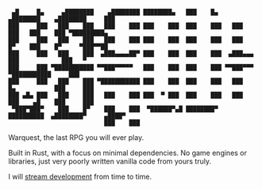 ```
 ▄█     █▄     ▄████████    ▄████████ ████████▄   ███    █▄     ▄████████    ▄████████     ███
███     ███   ███    ███   ███    ███ ███    ███  ███    ███   ███    ███   ███    ███ ▀█████████▄
███     ███   ███    ███   ███    ███ ███    ███  ███    ███   ███    █▀    ███    █▀     ▀███▀▀██
███     ███   ███    ███  ▄███▄▄▄▄██▀ ███    ███  ███    ███  ▄███▄▄▄       ███            ███   ▀
███     ███ ▀███████████ ▀▀███▀▀▀▀▀   ███    ███  ███    ███ ▀▀███▀▀▀     ▀███████████     ███
███     ███   ███    ███ ▀███████████ ███    ███  ███    ███   ███    █▄           ███     ███
███ ▄█▄ ███   ███    ███   ███    ███ ███  ▀ ███  ███    ███   ███    ███    ▄█    ███     ███
 ▀███▀███▀    ███    █▀    ███    ███  ▀██████▀▄█ ████████▀    ██████████  ▄████████▀     ▄████▀
                           ███    ███
```

Warquest, the last RPG you will ever play.

Built in Rust, with a focus on minimal dependencies. No game engines or libraries,
just very poorly written vanilla code from yours truly.

I will [stream development](https://www.twitch.tv/fingelio) from time to time.
